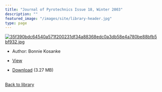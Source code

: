 ```yaml
---
title: "Journal of Pyrotechnics Issue 18, Winter 2003"
description: ""
featured_image: "/images/site/library-header.jpg"
type: page
---
```


<a href="" target="_blank">![35f390bdc64540a571f200231df34a88368edc0a3db58e4a780be88bfb5bf932.jpg](/images/library/35f390bdc64540a571f200231df34a88368edc0a3db58e4a780be88bfb5bf932.jpg)</a>
* Author: Bonnie Kosanke
* <a href="" target="_blank">View</a>

* [Download]() (3.27 MB)

<br />[Back to library](/library/)
